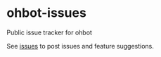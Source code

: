 # ohbot-issues
Public issue tracker for ohbot

See [issues](https://github.com/3ventic/ohbot-issues/issues) to post issues and feature suggestions.
